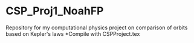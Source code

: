 # CSP_Proj1_NoahFP
Repository for my computational physics project on comparison of orbits based on Kepler's laws
*Compile with CSPProject.tex
